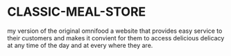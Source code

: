 # CLASSIC-MEAL-STORE
my version of the original omnifood 
a website that provides easy service to their customers and makes it convient for them to access delicious delicacy at any time of the day and at every where they are. 
